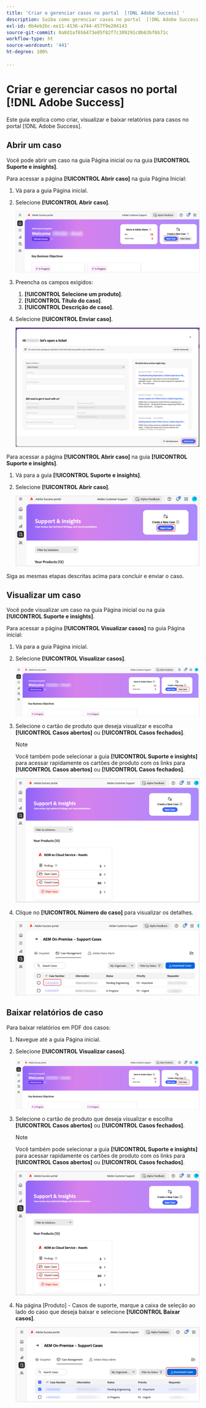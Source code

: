 ```yaml
---
title: 'Criar e gerenciar casos no portal  [!DNL Adobe Success] '
description: Saiba como gerenciar casos no portal  [!DNL Adobe Success] .
exl-id: 0b4eb2bc-ee11-4136-a744-457f9e204143
source-git-commit: 0a8d1af656473e05f82f7c309291c0b63bf6b71c
workflow-type: ht
source-wordcount: '441'
ht-degree: 100%

---
```


# Criar e gerenciar casos no portal [!DNL Adobe Success]

Este guia explica como criar, visualizar e baixar relatórios para casos no portal [!DNL Adobe Success].

## Abrir um caso

Você pode abrir um caso na guia Página inicial ou na guia **[!UICONTROL Suporte e insights]**.

Para acessar a página **[!UICONTROL Abrir caso]** na guia Página Inicial:

1. Vá para a guia Página inicial.
1. Selecione **[!UICONTROL Abrir caso]**.


   ![Botão Abrir caso na seção Criar um novo caso do portal de sucesso da Adobe](../../assets/adobe-success-portal-home-page-open-case.png "Botão Abrir caso")



1. Preencha os campos exigidos:
   1. **[!UICONTROL Selecione um produto]**.
   1. **[!UICONTROL Título do caso]**.
   1. **[!UICONTROL Descrição de caso]**.
1. Selecione **[!UICONTROL Enviar caso]**.



   ![Botão Enviar caso na parte inferior do formulário de tíquete de suporte no Portal de sucesso da Adobe](../../assets/adobe-success-portal-submit-case.png "Enviar a solicitação de suporte")




Para acessar a página **[!UICONTROL Abrir caso]** na guia **[!UICONTROL Suporte e insights]**.

1. Vá para a guia **[!UICONTROL Suporte e insights]**.
1. Selecione **[!UICONTROL Abrir caso]**.



   ![Botão Abrir caso na seção Criar um novo caso do Portal de sucesso da Adobe](../../assets/adobe-success-portal-support-insights-open-case.png "Botão Abrir caso")



Siga as mesmas etapas descritas acima para concluir e enviar o caso.

## Visualizar um caso

Você pode visualizar um caso na guia Página inicial ou na guia **[!UICONTROL Suporte e insights]**.

Para acessar a página **[!UICONTROL Visualizar casos]** na guia Página inicial:

1. Vá para a guia Página inicial.
1. Selecione **[!UICONTROL Visualizar casos]**.



   ![Botão Exibir casos na seção Criar um novo caso do Portal de sucesso da Adobe](../../assets/adobe-success-portal-view-cases.png "Exibir casos de suporte existentes")



1. Selecione o cartão de produto que deseja visualizar e escolha **[!UICONTROL Casos abertos]** ou **[!UICONTROL Casos fechados]**.

   >[!NOTE]
   >
   >Você também pode selecionar a guia **[!UICONTROL Suporte e insights]** para acessar rapidamente os cartões de produto com os links para **[!UICONTROL Casos abertos]** ou **[!UICONTROL Casos fechados]**.



   ![Indicadores de casos abertos e fechados na seção Suporte e insights do AEM Cloud Service - Assets](../../assets/adobe-success-portal-open-case-closed-case.png "Exibir resumo de casos de suporte abertos e fechados")



1. Clique no **[!UICONTROL Número do caso]** para visualizar os detalhes.



   ![Link do número do caso nos casos de suporte do Portal de sucesso da Adobe](../../assets/adobe-success-portal-case-number.png "Clique para exibir os detalhes do caso")



## Baixar relatórios de caso

Para baixar relatórios em PDF dos casos:

1. Navegue até a guia Página inicial.
1. Selecione **[!UICONTROL Visualizar casos]**.


   ![Botão Exibir casos na seção Criar um novo caso do Portal de sucesso da Adobe](../../assets/adobe-success-portal-view-cases.png "Exibir casos de suporte existentes")


1. Selecione o cartão de produto que deseja visualizar e escolha **[!UICONTROL Casos abertos]** ou **[!UICONTROL Casos fechados]**.

   >[!NOTE]
   >
   >Você também pode selecionar a guia **[!UICONTROL Suporte e insights]** para acessar rapidamente os cartões de produto com os links para **[!UICONTROL Casos abertos]** ou **[!UICONTROL Casos fechados]**.

   ![Indicadores de casos abertos e fechados na seção Suporte e insights do AEM Cloud Service - Assets](../../assets/adobe-success-portal-open-case-closed-case.png "Exibir resumo de casos de suporte abertos e fechados")

1. Na página [Produto] - Casos de suporte, marque a caixa de seleção ao lado do caso que deseja baixar e selecione **[!UICONTROL Baixar casos]**.

   ![Botão Baixar casos na seção Gerenciamento de casos do Portal de sucesso da Adobe](../../assets/adobe-success-portal-download-cases.png "Baixar dados do caso de suporte")
